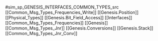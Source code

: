 #sim_sp_GENESIS_INTERFACES_COMMON_TYPES_src
[[Common_Msg_Types_Frequencies_Write]]
[[Genesis.Position]]
[[Physical_Types]]
[[Genesis.Bit_Field_Access]]
[[Interfaces]]
[[Common_Msg_Types_Frequencies]]
[[Genesis]]
[[Common_Msg_Types_Jnr]]
[[Genesis.Conversions]]
[[Genesis.Stack]]
[[Common_Msg_Types_Jnr_Conv]]
